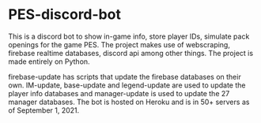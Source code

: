 # PES-discord-bot
This is a discord bot to show in-game info, store player IDs, simulate pack openings for the game PES. The project makes use of webscraping, firebase realtime databases, discord api among other things. The project is made entirely on Python.

firebase-update has scripts that update the firebase databases on their own. IM-update, base-update and legend-update are used to update the player info databases and manager-update is used to update the 27 manager databases. The bot is hosted on Heroku and is in 50+ servers as of September 1, 2021.

